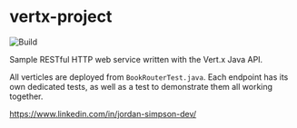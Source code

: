 # vertx-project
![Build](https://github.com/j0rdanit0/vertx-project/workflows/Build/badge.svg)

Sample RESTful HTTP web service written with the Vert.x Java API.

All verticles are deployed from `BookRouterTest.java`. Each endpoint has its own dedicated tests, as well as a test to demonstrate them all working together.

https://www.linkedin.com/in/jordan-simpson-dev/
